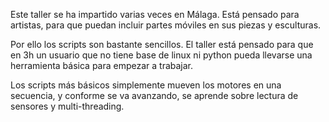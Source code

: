 Este taller se ha impartido varias veces en Málaga. Está pensado para artistas, para que puedan incluir partes móviles en sus piezas y esculturas. 

Por ello los scripts son bastante sencillos. El taller está pensado para que en 3h un usuario que no tiene base de linux ni python pueda llevarse una herramienta básica para empezar a trabajar.

Los scripts más básicos simplemente mueven los motores en una secuencia, y conforme se va avanzando, se aprende sobre lectura de sensores y multi-threading.
